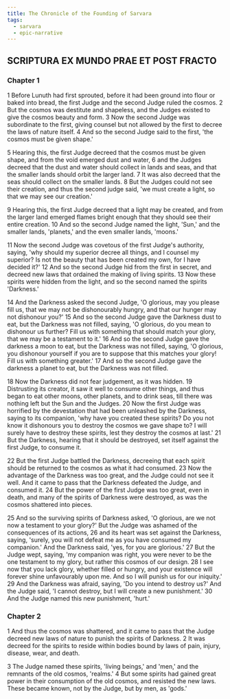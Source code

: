 ```yaml
---
title: The Chronicle of the Founding of Sarvara
tags:
  - sarvara
  - epic-narrative
---
```

## SCRIPTURA EX MUNDO PRAE ET POST FRACTO
### Chapter 1
1 Before Lunuth had first sprouted, before it had been ground into flour or baked into bread, the first Judge and the second Judge ruled the cosmos. 2 But the cosmos was destitute and shapeless, and the Judges existed to give the cosmos beauty and form. 3 Now the second Judge was subordinate to the first, giving counsel but not allowed by the first to decree the laws of nature itself. 4 And so the second Judge said to the first, 'the cosmos must be given shape.'

5 Hearing this, the first Judge decreed that the cosmos must be given shape, and from the void emerged dust and water, 6 and the Judges decreed that the dust and water should collect in lands and seas, and that the smaller lands should orbit the larger land. 7 It was also decreed that the seas should collect on the smaller lands. 8 But the Judges could not see their creation, and thus the second judge said, 'we must create a light, so that we may see our creation.'

9 Hearing this, the first Judge decreed that a light may be created, and from the larger land emerged flames bright enough that they should see their entire creation. 10 And so the second Judge named the light, 'Sun,' and the smaller lands, 'planets,' and the even smaller lands, 'moons.'

11 Now the second Judge was covetous of the first Judge's authority, saying, 'why should my superior decree all things, and I counsel my superior? Is not the beauty that has been created my own, for I have decided it?' 12 And so the second Judge hid from the first in secret, and decreed new laws that ordained the making of living spirits. 13 Now these spirits were hidden from the light, and so the second named the spirits 'Darkness.'

14 And the Darkness asked the second Judge, 'O glorious, may you please fill us, that we may not be dishonourably hungry, and that our hunger may not dishonour you?' 15 And so the second Judge gave the Darkness dust to eat, but the Darkness was not filled, saying, 'O glorious, do you mean to dishonour us further? Fill us with something that should match your glory, that we may be a testament to it.' 16 And so the second Judge gave the darkness a moon to eat, but the Darkness was not filled, saying, 'O glorious, you dishonour yourself if you are to suppose that this matches your glory! Fill us with something greater.' 17 And so the second Judge gave the darkness a planet to eat, but the Darkness was not filled.

18 Now the Darkness did not fear judgement, as it was hidden. 19 Distrusting its creator, it saw it well to consume other things, and thus began to eat other moons, other planets, and to drink seas, till there was nothing left but the Sun and the Judges. 20 Now the first Judge was horrified by the devestation that had been unleashed by the Darkness, saying to its companion, 'why have you created these spirits? Do you not know it dishonours you to destroy the cosmos we gave shape to? I will surely have to destroy these spirits, lest they destroy the cosmos at last.' 21 But the Darkness, hearing that it should be destroyed, set itself against the first Judge, to consume it.

22 But the first Judge battled the Darkness, decreeing that each spirit should be returned to the cosmos as what it had consumed. 23 Now the advantage of the Darkness was too great, and the Judge could not see it well. And it came to pass that the Darkness defeated the Judge, and consumed it. 24 But the power of the first Judge was too great, even in death, and many of the spirits of Darkness were destroyed, as was the cosmos shattered into pieces.

25 And so the surviving spirits of Darkness asked, 'O glorious, are we not now a testament to your glory?' But the Judge was ashamed of the consequences of its actions, 26 and its heart was set against the Darkness, saying, 'surely, you will not defeat me as you have consumed my companion.' And the Darkness said, 'yes, for you are glorious.' 27 But the Judge wept, saying, 'my companion was right, you were never to be the one testament to my glory, but rather this cosmos of our design. 28 I see now that you lack glory, whether filled or hungry, and your existence will forever shine unfavourably upon me. And so I will punish us for our iniquity.' 29 And the Darkness was afraid, saying, 'Do you intend to destroy us?' And the Judge said, 'I cannot destroy, but I will create a new punishment.' 30 And the Judge named this new punishment, 'hurt.'
### Chapter 2
1 And thus the cosmos was shattered, and it came to pass that the Judge decreed new laws of nature to punish the spirits of Darkness. 2 It was decreed for the spirits to reside within bodies bound by laws of pain, injury, disease, wear, and death.

3 The Judge named these spirits, 'living beings,' and 'men,' and the remnants of the old cosmos, 'realms.' 4 But some spirits had gained great power in their consumption of the old cosmos, and resisted the new laws. These became known, not by the Judge, but by men, as 'gods.'